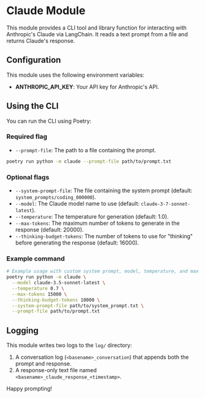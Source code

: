 # Claude Module

This module provides a CLI tool and library function for interacting with Anthropic's Claude via LangChain. It reads a text prompt from a file and returns Claude's response.

## Configuration

This module uses the following environment variables:

- **ANTHROPIC_API_KEY**: Your API key for Anthropic's API.

## Using the CLI

You can run the CLI using Poetry:

### Required flag

* `--prompt-file`: The path to a file containing the prompt.

```bash
poetry run python -m claude --prompt-file path/to/prompt.txt
```

### Optional flags

* `--system-prompt-file`: The file containing the system prompt (default: `system_prompts/coding_000000`).
* `--model`: The Claude model name to use (default: `claude-3-7-sonnet-latest`).
* `--temperature`: The temperature for generation (default: 1.0).
* `--max-tokens`: The maximum number of tokens to generate in the response (default: 20000).
* `--thinking-budget-tokens`: The number of tokens to use for "thinking" before generating the response (default: 16000).

### Example command

```bash
# Example usage with custom system prompt, model, temperature, and max tokens.
poetry run python -m claude \
  --model claude-3.5-sonnet-latest \
  --temperature 0.7 \
  --max-tokens 15000 \
  --thinking-budget-tokens 10000 \
  --system-prompt-file path/to/system_prompt.txt \
  --prompt-file path/to/prompt.txt
```

## Logging

This module writes two logs to the `log/` directory:

1. A conversation log (`<basename>_conversation`) that appends both the prompt and response.
2. A response-only text file named `<basename>_claude_response_<timestamp>`.

Happy prompting!
